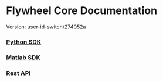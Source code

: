 # Flywheel Core Documentation
Version: user-id-switch/274052a

### [Python SDK](python/)

### [Matlab SDK](matlab/)

### [Rest API](swagger/index.html)

